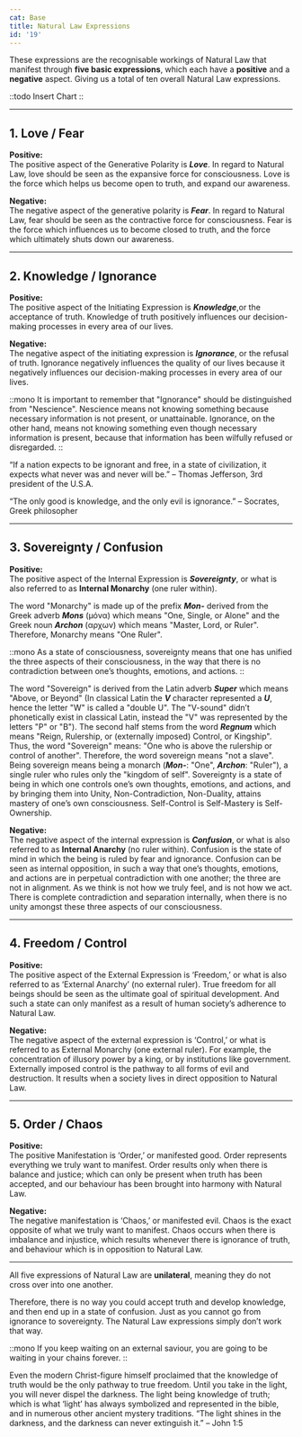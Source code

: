 ```yaml
---
cat: Base
title: Natural Law Expressions
id: '19'
---
```


<youtube id="OGaIi3Bo1hM" params="rel=0&start=7355"></youtube>

<span class="desc">These expressions are the recognisable workings of Natural Law that manifest through <b class="font-bold underline">five basic expressions</b>, which each have a <b class="font-bold underline">positive</b> and a <b class="font-bold underline">negative</b> aspect. Giving us a total of ten overall Natural Law expressions.</span>

::todo
Insert Chart
::

<hr class="my-8 border-b"></span>


## 1. Love / Fear

**Positive:**    
The positive aspect of the Generative Polarity is **_Love_**. In regard to Natural Law,
love should be seen as the expansive force for consciousness. Love is the force which helps us become open to truth, and expand our awareness.  

**Negative:**    
The negative aspect of the generative polarity is **_Fear_**. In regard to Natural Law, fear should be seen as the contractive force for consciousness. Fear is the force which influences us to become closed to truth, and the force which ultimately shuts down our awareness.

<hr class="my-8 border-b"></span>


## 2. Knowledge / Ignorance

**Positive:**  
The positive aspect of the Initiating Expression is **_Knowledge_**,or the acceptance of truth. Knowledge of truth positively influences our decision-making processes in every area of our lives.  

**Negative:**  
The negative aspect of the initiating expression is **_Ignorance_**, or the refusal of truth. Ignorance negatively influences the quality of our lives because it negatively influences our decision-making processes in every area of our lives.

::mono
It is important to remember that "Ignorance" should be distinguished from "Nescience". Nescience means not knowing something because necessary information is not present, or unattainable. Ignorance, on the other hand, means not knowing something even though necessary information is present, because that information has been wilfully refused or disregarded.
::

“If a nation expects to be ignorant and free, in a state of civilization, it expects what
never was and never will be.” – Thomas Jefferson, 3rd president of the U.S.A.

“The only good is knowledge, and the only evil is ignorance.”
– Socrates, Greek philosopher

<hr class="my-8 border-b"></span>

## 3. Sovereignty / Confusion

**Positive:**  
The positive aspect of the Internal Expression is **_Sovereignty_**, or what is also referred to as **Internal Monarchy** (one ruler within). 

The word "Monarchy" is made up of the prefix **_Mon-_** derived from the Greek adverb **_Mons_** (μόνα) which means "One, Single, or Alone" and the Greek noun **_Archon_** (αρχων) which means "Master, Lord, or Ruler". Therefore, Monarchy means "One Ruler".

::mono
As a state of consciousness, sovereignty means that one has unified the three aspects of their consciousness, in the way that there is no contradiction between one’s thoughts, emotions, and actions.
::

The word "Sovereign" is derived from the Latin adverb **_Super_** which means "Above, or Beyond" (In classical Latin the **_V_** character represented a **_U_**, hence the letter "W" is called a "double U". The "V-sound" didn’t phonetically exist in classical Latin, instead the "V" was represented by the letters "P" or "B"). The second half stems from the word **_Regnum_** which means "Reign, Rulership, or (externally imposed) Control, or Kingship". Thus, the word "Sovereign" means: "One who is above the rulership or control of another". Therefore, the word sovereign means "not a slave". Being sovereign means being a monarch (**_Mon-_**: "One", **_Archon_**: "Ruler"), a single ruler who rules only the "kingdom of self". Sovereignty is a state of being in which one controls one’s own thoughts, emotions, and actions, and by bringing them into Unity, Non-Contradiction, Non-Duality, attains mastery of one’s own consciousness. Self-Control is Self-Mastery is Self-Ownership.

**Negative:**  
The negative aspect of the internal expression is **_Confusion_**, or what is also referred to as **Internal Anarchy** (no ruler within). Confusion is the state of mind in which the being is ruled by fear and ignorance. Confusion can be seen as internal opposition, in such a way that one’s thoughts, emotions, and actions are in perpetual contradiction with one another; the three are not in alignment. As we think is not how we truly feel, and is not how we act. There is complete contradiction and separation internally, when there is no unity amongst these three aspects of our consciousness.

<hr class="my-8 border-b"></span>

## 4. Freedom / Control

**Positive:**  
The positive aspect of the External Expression is ‘Freedom,’ or what is also
referred to as ‘External Anarchy’ (no external ruler). True freedom for all beings
should be seen as the ultimate goal of spiritual development. And such a state can only
manifest as a result of human society’s adherence to Natural Law.

**Negative:**  
The negative aspect of the external expression is ‘Control,’ or what is referred to as
External Monarchy (one external ruler). For example, the concentration of illusory
power by a king, or by institutions like government.
Externally imposed control is the pathway to all forms of evil and destruction. It
results when a society lives in direct opposition to Natural Law.

<hr class="my-8 border-b"></span>

## 5. Order / Chaos

**Positive:**  
The positive Manifestation is ‘Order,’ or manifested good. Order represents
everything we truly want to manifest. Order results only when there is balance and
justice; which can only be present when truth has been accepted, and our behaviour
has been brought into harmony with Natural Law.

**Negative:**  
The negative manifestation is ‘Chaos,’ or manifested evil. Chaos is the exact
opposite of what we truly want to manifest. Chaos occurs when there is imbalance and
injustice, which results whenever there is ignorance of truth, and behaviour which is in
opposition to Natural Law.

<hr class="my-12 border-b-4"></span>

<span class="desc">All five expressions of Natural Law are <b class="font-bold underline">unilateral</b>, meaning they do not cross over into one another.

Therefore, there is no way you could accept truth and develop knowledge, and then end up in a state of confusion. Just as you cannot go from ignorance to sovereignty. The Natural Law expressions simply don’t work that way.

::mono
If you keep waiting on an external saviour, you are going to be waiting in your chains forever.
::

Even the modern Christ-figure himself proclaimed that the knowledge of truth would be the only pathway to true freedom. Until you take in the light, you will never dispel the darkness. The light being knowledge of truth; which is what ‘light’ has always symbolized and represented in the bible, and in numerous other ancient mystery traditions. “The light shines in the darkness, and the darkness can never extinguish it.” – John 1:5
